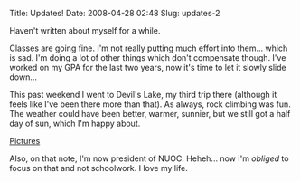 Title: Updates!
Date: 2008-04-28 02:48
Slug: updates-2

Haven't written about myself for a while.

Classes are going fine. I'm not really putting much effort into them...
which is sad. I'm doing a lot of other things which don't compensate
though. I've worked on my GPA for the last two years, now it's time to
let it slowly slide down...

This past weekend I went to Devil's Lake, my third trip there (although
it feels like I've been there more than that). As always, rock climbing
was fun. The weather could have been better, warmer, sunnier, but we
still got a half day of sun, which I'm happy about.

[Pictures](http://picasaweb.google.com/justinnhli/DevilSLakeRockClimbing)

Also, on that note, I'm now president of NUOC. Heheh... now I'm <span
style="font-style:italic;">obliged</span> to focus on that and not
schoolwork. I love my life.

